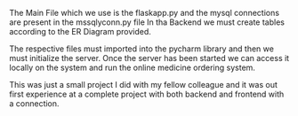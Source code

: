 The Main File which we use is the flaskapp.py and the mysql connections are present in the mssqlyconn.py file
In tha Backend we must create tables according to the ER Diagram provided.

The respective files must imported into the pycharm library and then we must initialize the server.
Once the server has been started we can access it locally on the system and run the online medicine ordering system.

This was just a small project I did with my fellow colleague and it was out first experience at a complete project with both backend and frontend with a connection.
